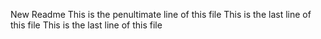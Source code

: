 New Readme
This is the penultimate line of this file 
This is the last line of this file
This is the last line of this file
